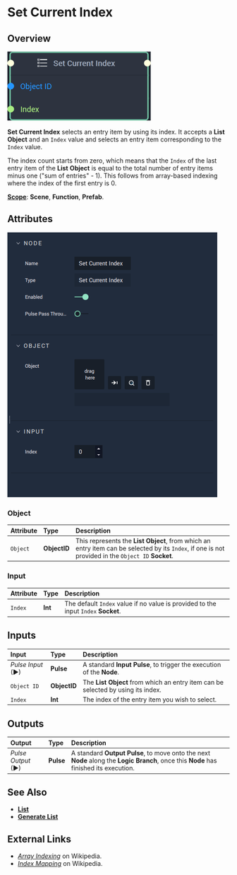 # Set Current Index

## Overview

![The Set Current Index Node.](../../../.gitbook/assets/setcurrentindexnode20241.png)

**Set Current Index** selects an entry item by using its index. It accepts a **List** **Object** and an `Index` value and selects an entry item corresponding to the `Index` value.

The index count starts from zero, which means that the `Index` of the last entry item of the **List** **Object** is equal to the total number of entry items minus one \("sum of entries" - 1\). This follows from array-based indexing where the index of the first entry is 0.

[**Scope**](../../overview.md#scopes): **Scene**, **Function**, **Prefab**.

## Attributes

![The Set Current Index Node Attributes.](../../../.gitbook/assets/node-set-current-index-attr.png)

### Object

| Attribute | Type | Description |
| :--- | :--- | :--- |
| `Object` | **ObjectID** | This represents the **List** **Object**, from which an entry item can be selected by its `Index`, if one is not provided in the `Object ID` **Socket**. |

### Input

| Attribute | Type | Description |
| :--- | :--- | :--- |
| `Index` | **Int** | The default `Index` value if no value is provided to the input `Index` **Socket**. |

## Inputs

| Input | Type | Description |
| :--- | :--- | :--- |
| _Pulse Input_ \(►\) | **Pulse** | A standard **Input Pulse**, to trigger the execution of the **Node**. |
| `Object ID` | **ObjectID** | The **List** **Object** from which an entry item can be selected by using its index. |
| `Index` | **Int** | The index of the entry item you wish to select. |

## Outputs

| Output | Type | Description |
| :--- | :--- | :--- |
| _Pulse Output_ \(►\) | **Pulse** | A standard **Output Pulse**, to move onto the next **Node** along the **Logic Branch**, once this **Node** has finished its execution. |

## See Also

* [**List**](../../../objects-and-types/scene-objects/list-widget.md)
* [**Generate List**](generate-list.md)

## External Links

* [_Array Indexing_](https://en.wikipedia.org/wiki/Array_data_structure) on Wikipedia.
* [_Index Mapping_](https://en.wikipedia.org/wiki/Index_mapping) on Wikipedia.

